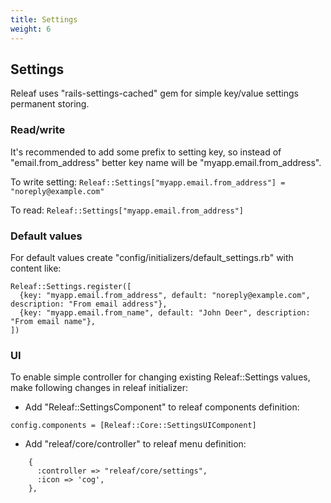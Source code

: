 ```yaml
---
title: Settings
weight: 6
---
```


## Settings

Releaf uses "rails-settings-cached" gem for simple key/value settings permanent storing.

### Read/write
It's recommended to add some prefix to setting key, so instead of "email.from_address" better key name will be "myapp.email.from_address".

To write setting:
`Releaf::Settings["myapp.email.from_address"] = "noreply@example.com"`

To read:
`Releaf::Settings["myapp.email.from_address"]`

### Default values
For default values create "config/initializers/default_settings.rb" with content like:

```
Releaf::Settings.register([
  {key: "myapp.email.from_address", default: "noreply@example.com", description: "From email address"},
  {key: "myapp.email.from_name", default: "John Deer", description: "From email name"},
])
```

### UI
To enable simple controller for changing existing Releaf::Settings values, make following changes in releaf initializer:

* Add "Releaf::SettingsComponent" to releaf components definition:
```
config.components = [Releaf::Core::SettingsUIComponent]
```
* Add "releaf/core/controller" to releaf menu definition:
```
    {
      :controller => "releaf/core/settings",
      :icon => 'cog',
    },
```
